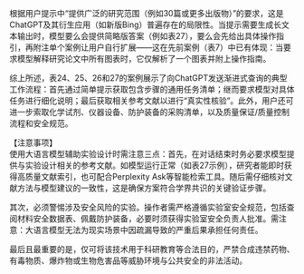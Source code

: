 根据用户提示中“提供广泛的研究范围（例如30篇或更多出版物）”的要求，这是ChatGPT及其衍生应用（如新版Bing）普遍存在的局限性。当提示需要生成长文本输出时，模型要么会提供简略版答案（例如表27），要么会先给出具体操作指引，再附注单个案例让用户自行扩展——这在先前案例（表7）中已有体现：当要求模型解释研究论文中所有图表时，它仅解析了一个图表并附上操作指南。

综上所述，表24、25、26和27的案例展示了向ChatGPT发送渐进式查询的典型工作流程：首先通过简单提示获取包含步骤的通用任务清单；继而要求模型对具体任务进行细化说明；最后获取相关参考文献以进行“真实性核验”。此外，用户还可进一步索取化学试剂、仪器设备、防护装备的采购清单，以及质量保证/质量控制流程和安全规范。

【注意事项】  
使用大语言模型辅助实验设计时需注意三点：首先，在对话结束时务必要求模型提供与实验设计相关的参考文献。如模型运行正常（如表27示例），研究者能即时获得高质量文献索引，也可配合Perplexity Ask等智能检索工具。随后需仔细核对文献方法与模型建议的一致性，这是确保方案符合学界共识的关键验证步骤。  

其次，必须警惕涉及安全风险的实验。操作者需严格遵循实验室安全规范，包括查阅材料安全数据表、佩戴防护装备，必要时须获得实验室安全负责人批准。需注意：大语言模型无法为现实场景中因疏漏导致的严重后果承担任何责任。  

最后且最重要的是，仅可将该技术用于科研教育等合法目的，严禁合成违禁药物、有毒物质、爆炸物或生物危害品等威胁环境与公共安全的非法活动。